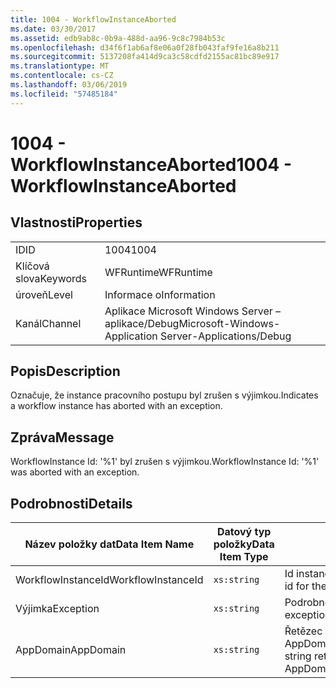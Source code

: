 ```yaml
---
title: 1004 - WorkflowInstanceAborted
ms.date: 03/30/2017
ms.assetid: edb9ab8c-0b9a-488d-aa96-9c8c7984b53c
ms.openlocfilehash: d34f6f1ab6af8e06a0f28fb043faf9fe16a8b211
ms.sourcegitcommit: 5137208fa414d9ca3c58cdfd2155ac81bc89e917
ms.translationtype: MT
ms.contentlocale: cs-CZ
ms.lasthandoff: 03/06/2019
ms.locfileid: "57485184"
---
```

# <a name="1004---workflowinstanceaborted"></a><span data-ttu-id="135f3-102">1004 - WorkflowInstanceAborted</span><span class="sxs-lookup"><span data-stu-id="135f3-102">1004 - WorkflowInstanceAborted</span></span>

## <a name="properties"></a><span data-ttu-id="135f3-103">Vlastnosti</span><span class="sxs-lookup"><span data-stu-id="135f3-103">Properties</span></span>

|||
|-|-|
|<span data-ttu-id="135f3-104">ID</span><span class="sxs-lookup"><span data-stu-id="135f3-104">ID</span></span>|<span data-ttu-id="135f3-105">1004</span><span class="sxs-lookup"><span data-stu-id="135f3-105">1004</span></span>|
|<span data-ttu-id="135f3-106">Klíčová slova</span><span class="sxs-lookup"><span data-stu-id="135f3-106">Keywords</span></span>|<span data-ttu-id="135f3-107">WFRuntime</span><span class="sxs-lookup"><span data-stu-id="135f3-107">WFRuntime</span></span>|
|<span data-ttu-id="135f3-108">úroveň</span><span class="sxs-lookup"><span data-stu-id="135f3-108">Level</span></span>|<span data-ttu-id="135f3-109">Informace o</span><span class="sxs-lookup"><span data-stu-id="135f3-109">Information</span></span>|
|<span data-ttu-id="135f3-110">Kanál</span><span class="sxs-lookup"><span data-stu-id="135f3-110">Channel</span></span>|<span data-ttu-id="135f3-111">Aplikace Microsoft Windows Server – aplikace/Debug</span><span class="sxs-lookup"><span data-stu-id="135f3-111">Microsoft-Windows-Application Server-Applications/Debug</span></span>|

## <a name="description"></a><span data-ttu-id="135f3-112">Popis</span><span class="sxs-lookup"><span data-stu-id="135f3-112">Description</span></span>

<span data-ttu-id="135f3-113">Označuje, že instance pracovního postupu byl zrušen s výjimkou.</span><span class="sxs-lookup"><span data-stu-id="135f3-113">Indicates a workflow instance has aborted with an exception.</span></span>

## <a name="message"></a><span data-ttu-id="135f3-114">Zpráva</span><span class="sxs-lookup"><span data-stu-id="135f3-114">Message</span></span>

<span data-ttu-id="135f3-115">WorkflowInstance Id: '%1' byl zrušen s výjimkou.</span><span class="sxs-lookup"><span data-stu-id="135f3-115">WorkflowInstance Id: '%1' was aborted with an exception.</span></span>

## <a name="details"></a><span data-ttu-id="135f3-116">Podrobnosti</span><span class="sxs-lookup"><span data-stu-id="135f3-116">Details</span></span>

|<span data-ttu-id="135f3-117">Název položky dat</span><span class="sxs-lookup"><span data-stu-id="135f3-117">Data Item Name</span></span>|<span data-ttu-id="135f3-118">Datový typ položky</span><span class="sxs-lookup"><span data-stu-id="135f3-118">Data Item Type</span></span>|<span data-ttu-id="135f3-119">Popis</span><span class="sxs-lookup"><span data-stu-id="135f3-119">Description</span></span>|
|--------------------|--------------------|-----------------|
|<span data-ttu-id="135f3-120">WorkflowInstanceId</span><span class="sxs-lookup"><span data-stu-id="135f3-120">WorkflowInstanceId</span></span>|`xs:string`|<span data-ttu-id="135f3-121">Id instance pracovního postupu</span><span class="sxs-lookup"><span data-stu-id="135f3-121">The instance id for the workflow</span></span>|
|<span data-ttu-id="135f3-122">Výjimka</span><span class="sxs-lookup"><span data-stu-id="135f3-122">Exception</span></span>|`xs:string`|<span data-ttu-id="135f3-123">Podrobnosti o výjimce pro výjimku</span><span class="sxs-lookup"><span data-stu-id="135f3-123">The exception details for the exception</span></span>|
|<span data-ttu-id="135f3-124">AppDomain</span><span class="sxs-lookup"><span data-stu-id="135f3-124">AppDomain</span></span>|`xs:string`|<span data-ttu-id="135f3-125">Řetězec vrácený funkcí AppDomain.CurrentDomain.FriendlyName.</span><span class="sxs-lookup"><span data-stu-id="135f3-125">The string returned by AppDomain.CurrentDomain.FriendlyName.</span></span>|
